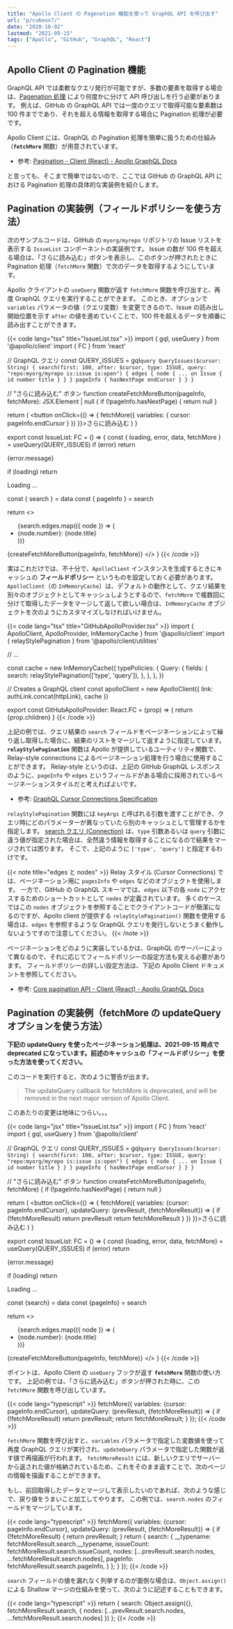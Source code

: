 ```yaml
---
title: "Apollo Client の Pagenation 機能を使って GraphQL API を呼び出す"
url: "p/cu6eox7/"
date: "2020-10-02"
lastmod: "2021-09-15"
tags: ["Apollo", "GitHub", "GraphQL", "React"]
---
```


Apollo Client の Pagination 機能
----

GraphQL API では柔軟なクエリ発行が可能ですが、多数の要素を取得する場合は、[Pagenation 処理](https://graphql.org/learn/pagination/) により何度かに分けて API 呼び出しを行う必要があります。
例えば、GitHub の GraphQL API では一度のクエリで取得可能な要素数は 100 件までであり、それを超える情報を取得する場合に Pagination 処理が必要です。

Apollo Client には、GraphQL の Pagination 処理を簡単に扱うための仕組み（__`fetchMore`__ 関数）が用意されています。

- 参考: [Pagination - Client (React) - Apollo GraphQL Docs](https://www.apollographql.com/docs/react/data/pagination/)

と言っても、そこまで簡単ではないので、ここでは GitHub の GraphQL API における Pagination 処理の具体的な実装例を紹介します。


Pagination の実装例（フィールドポリシーを使う方法）
----

次のサンプルコードは、GitHub の `myorg/myrepo` リポジトリの Issue リストを表示する `IssueList` コンポーネントの実装例です。
Issue の数が 100 件を超える場合は、「さらに読み込む」ボタンを表示し、このボタンが押されたときに Pagination 処理（`fetchMore` 関数）で次のデータを取得するようにしています。

Apollo クライアントの `useQuery` 関数が返す `fetchMore` 関数を呼び出すと、再度 GraphQL クエリを実行することができます。
このとき、オプションで `variables` パラメータの値（クエリ変数）を変更できるので、Issue の読み出し開始位置を示す `after` の値を進めていくことで、100 件を超えるデータを順番に読み出すことができます。

{{< code lang="tsx" title="IssueList.tsx" >}}
import { gql, useQuery } from '@apollo/client'
import { FC } from 'react'

// GraphQL クエリ
const QUERY_ISSUES = gql`
  query QueryIssues($cursor: String) {
    search(first: 100, after: $cursor, type: ISSUE,
        query: "repo:myorg/myrepo is:issue is:open") {
      edges {
        node {
          ... on Issue { id number title }
        }
      }
      pageInfo { hasNextPage endCursor }
    }
  }
`

// "さらに読み込む" ボタン
function createFetchMoreButton(pageInfo, fetchMore): JSX.Element | null {
  if (!pageInfo.hasNextPage) {
    return null
  }

  return (
    <button onClick={() => {
      fetchMore({
        variables: { cursor: pageInfo.endCursor }
      })
    }}>さらに読み込む</button>
  )
}

export const IssueList: FC = () => {
  const { loading, error, data, fetchMore } = useQuery(QUERY_ISSUES)
  if (error) return <p>{error.message}</p>
  if (loading) return <p>Loading ...</p>
  const { search } = data
  const { pageInfo } = search

  return <>
    <ul>
      {search.edges.map(({ node }) => (
        <li key={node.id}>
          {node.number}: {node.title}
        </li>
      ))}
    </ul>
    {createFetchMoreButton(pageInfo, fetchMore)}
  </>
}
{{< /code >}}

実はこれだけでは、不十分で、`ApolloClient` インスタンスを生成するときにキャッシュの __フィールドポリシー__ というものを設定しておく必要があります。
`ApolloClient`（の `InMemoryCache`）は、デフォルトの動作として、クエリ結果を別々のオブジェクトとしてキャッシュしようとするので、`fetchMore` で複数回に分けて取得したデータをマージして返して欲しい場合は、`InMemoryCache` オブジェクトを次のようにカスタマイズしなければいけません。

{{< code lang="tsx" title="GitHubApolloProvider.tsx" >}}
import { ApolloClient, ApolloProvider, InMemoryCache } from '@apollo/client'
import { relayStylePagination } from '@apollo/client/utilities'

// ...

const cache = new InMemoryCache({
  typePolicies: {
    Query: {
      fields: {
        search: relayStylePagination(['type', 'query']),
      },
    },
  },
})

// Creates a GraphQL client
const apolloClient = new ApolloClient({
  link: authLink.concat(httpLink),
  cache
})

export const GitHubApolloProvider: React.FC = (prop) => {
  return <ApolloProvider client={apolloClient}>{prop.children}</ApolloProvider>
}
{{< /code >}}

上記の例では、クエリ結果の `search` フィールドをページネーションによって繰り返し取得した場合に、結果のリストをマージして返すように指定しています。
__`relayStylePagination`__ 関数は Apollo が提供しているユーティリティ関数で、Relay-style connections によるページネーション処理を行う場合に使用することができます。
Relay-style というのは、上記の GitHub GraphQL レスポンスのように、`pageInfo` や `edges` というフィールドがある場合に採用されているページネーションスタイルだと考えればよいです。

- 参考: [GraphQL Cursor Connections Specification](https://relay.dev/graphql/connections.htm)

`relayStylePagination` 関数には `keyArgs` と呼ばれる引数を渡すことができ、クエリ時にどのパラメーターが異なっていたら別のキャッシュとして管理するかを指定します。
[search クエリ (Connection)](https://docs.github.com/en/graphql/reference/queries#searchresultitemconnection) は、`type` 引数あるいは `query` 引数に違う値が指定された場合は、全然違う情報を取得することになるので結果をマージされては困ります。
そこで、上記のように `['type', 'query']` と指定するわけです。

{{< note title="edges と nodes" >}}
Relay スタイル (Cursor Connections) では、ページネーション用に `pagesInfo` や `edges` などのオブジェクトを使用します。
一方で、GitHub の GraphQL スキーマでは、`edges` 以下の各 `node` にアクセスするためのショートカットとして `nodes` が定義されています。
多くのケースではこの `nodes` オブジェクトを参照することでクライアントコードが簡潔になるのですが、Apollo client が提供する `relayStylePagination()` 関数を使用する場合は、`edges` を参照するような GraphQL クエリを発行しないとうまく動作しないようですので注意してください。
{{< /note >}}

ページネーションをどのように実装しているかは、GraphQL のサーバーによって異なるので、それに応じてフィールドポリシーの設定方法も変える必要があります。
フィールドポリシーの詳しい設定方法は、下記の Apollo Client ドキュメントを参照してください。

- 参考: [Core pagination API - Client (React) - Apollo GraphQL Docs](https://www.apollographql.com/docs/react/pagination/core-api/)


Pagination の実装例（fetchMore の updateQuery オプションを使う方法）
----

__下記の updateQuery を使ったページネーション処理は、2021-09-15 時点で deprecated になっています。前述のキャッシュの「フィールドポリシー」を使った方法を使ってください。__

このコードを実行すると、次のように警告が出ます。

> The updateQuery callback for fetchMore is deprecated, and will be removed in the next major version of Apollo Client.

このあたりの変更は地味につらい。。。

{{< code lang="jsx" title="IssueList.tsx" >}}
import { FC } from 'react'
import { gql, useQuery } from '@apollo/client'

// GraphQL クエリ
const QUERY_ISSUES = gql`
  query QueryIssues($cursor: String) {
    search(first: 100, after: $cursor, type: ISSUE,
        query: "repo:myorg/myrepo is:issue is:open") {
      edges {
        node {
          ... on Issue { id number title }
        }
      }
      pageInfo { hasNextPage endCursor }
    }
  }
`

// "さらに読み込む" ボタン
function createFetchMoreButton(pageInfo, fetchMore) {
  if (!pageInfo.hasNextPage) {
    return null
  }

  return (
    <button onClick={() => {
      fetchMore({
        variables: {cursor: pageInfo.endCursor},
        updateQuery: (prevResult, {fetchMoreResult}) => {
          if (!fetchMoreResult) return prevResult
          return fetchMoreResult
        }
      })
    }}>さらに読み込む</button>
  )
}

export const IssueList: FC = () => {
  const {loading, error, data, fetchMore} = useQuery(QUERY_ISSUES)
  if (error) return <p>{error.message}</p>
  if (loading) return <p>Loading ...</p>
  const {search} = data
  const {pageInfo} = search

  return <>
    <ul>
      {search.edges.map(({ node }) => (
        <li key={node.id}>{node.number}: {node.title}</li>
      ))}
    </ul>
    {createFetchMoreButton(pageInfo, fetchMore)}
  </>
}
{{< /code >}}

ポイントは、Apollo Client の `useQuery` フックが返す __`fetchMore`__ 関数の使い方です。
上記の例では、「さらに読み込む」ボタンが押された時に、この `fetchMore` 関数を呼び出しています。

{{< code lang="typescript" >}}
fetchMore({
  variables: {cursor: pageInfo.endCursor},
  updateQuery: (prevResult, {fetchMoreResult}) => {
    if (!fetchMoreResult) return prevResult;
    return fetchMoreResult;
  }
});
{{< /code >}}

`fetchMore` 関数を呼び出すと、`variables` パラメータで指定した変数値を使って再度 GraphQL クエリが実行され、`updateQuery` パラメータで指定した関数が返す値で再描画が行われます。
`fetchMoreResult` には、新しいクエリでサーバーから返された値が格納されているため、これをそのまま返すことで、次のページの情報を描画することができます。

もし、前回取得したデータとマージして表示したいのであれば、次のような感じで、戻り値をうまいこと加工してやります。
この例では、`search.nodes` のフィールドをマージしています。

{{< code lang="typescript" >}}
fetchMore({
  variables: {cursor: pageInfo.endCursor},
  updateQuery: (prevResult, {fetchMoreResult}) => {
    if (!fetchMoreResult) {
      return prevResult;
    }
    return {
      search: {
        __typename: fetchMoreResult.search.__typename,
        issueCount: fetchMoreResult.search.issueCount,
        nodes: [...prevResult.search.nodes, ...fetchMoreResult.search.nodes],
        pageInfo: fetchMoreResult.search.pageInfo,
      }
    };
  }
});
{{< /code >}}

`search` フィールドの値を漏れなく列挙するのが面倒な場合は、`Object.assign()` による Shallow マージの仕組みを使って、次のように記述することもできます。

{{< code lang="typescript" >}}
return {
  search: Object.assign({}, fetchMoreResult.search, {
    nodes: [...prevResult.search.nodes, ...fetchMoreResult.search.nodes]
  })
};
{{< /code >}}

